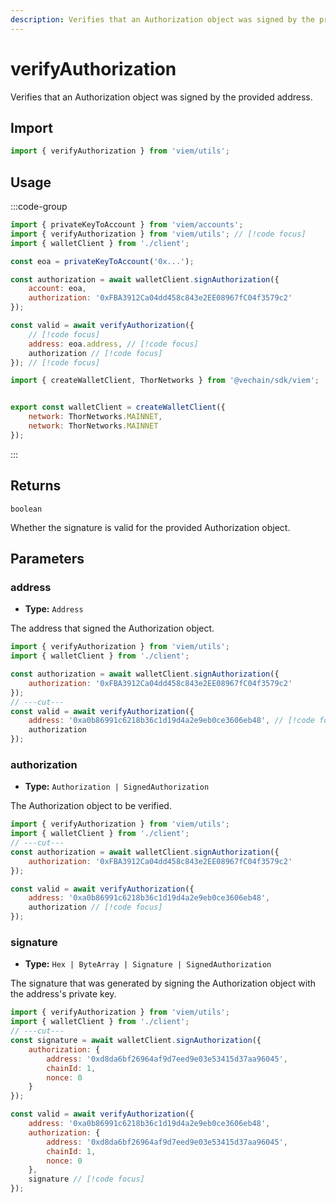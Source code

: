 ```yaml
---
description: Verifies that an Authorization object was signed by the provided address.
---
```


# verifyAuthorization

Verifies that an Authorization object was signed by the provided address.

## Import

```js twoslash
import { verifyAuthorization } from 'viem/utils';
```

## Usage

:::code-group

```js twoslash [example.ts]
import { privateKeyToAccount } from 'viem/accounts';
import { verifyAuthorization } from 'viem/utils'; // [!code focus]
import { walletClient } from './client';

const eoa = privateKeyToAccount('0x...');

const authorization = await walletClient.signAuthorization({
    account: eoa,
    authorization: '0xFBA3912Ca04dd458c843e2EE08967fC04f3579c2'
});

const valid = await verifyAuthorization({
    // [!code focus]
    address: eoa.address, // [!code focus]
    authorization // [!code focus]
}); // [!code focus]
```

```js twoslash [client.ts] filename="client.ts"
import { createWalletClient, ThorNetworks } from '@vechain/sdk/viem';


export const walletClient = createWalletClient({
    network: ThorNetworks.MAINNET,
    network: ThorNetworks.MAINNET
});
```

:::

## Returns

`boolean`

Whether the signature is valid for the provided Authorization object.

## Parameters

### address

- **Type:** `Address`

The address that signed the Authorization object.

```js twoslash
import { verifyAuthorization } from 'viem/utils';
import { walletClient } from './client';

const authorization = await walletClient.signAuthorization({
    authorization: '0xFBA3912Ca04dd458c843e2EE08967fC04f3579c2'
});
// ---cut---
const valid = await verifyAuthorization({
    address: '0xa0b86991c6218b36c1d19d4a2e9eb0ce3606eb48', // [!code focus]
    authorization
});
```

### authorization

- **Type:** `Authorization | SignedAuthorization`

The Authorization object to be verified.

```js twoslash
import { verifyAuthorization } from 'viem/utils';
import { walletClient } from './client';
// ---cut---
const authorization = await walletClient.signAuthorization({
    authorization: '0xFBA3912Ca04dd458c843e2EE08967fC04f3579c2'
});

const valid = await verifyAuthorization({
    address: '0xa0b86991c6218b36c1d19d4a2e9eb0ce3606eb48',
    authorization // [!code focus]
});
```

### signature

- **Type:** `Hex | ByteArray | Signature | SignedAuthorization`

The signature that was generated by signing the Authorization object with the address's private key.

```js twoslash
import { verifyAuthorization } from 'viem/utils';
import { walletClient } from './client';
// ---cut---
const signature = await walletClient.signAuthorization({
    authorization: {
        address: '0xd8da6bf26964af9d7eed9e03e53415d37aa96045',
        chainId: 1,
        nonce: 0
    }
});

const valid = await verifyAuthorization({
    address: '0xa0b86991c6218b36c1d19d4a2e9eb0ce3606eb48',
    authorization: {
        address: '0xd8da6bf26964af9d7eed9e03e53415d37aa96045',
        chainId: 1,
        nonce: 0
    },
    signature // [!code focus]
});
```
